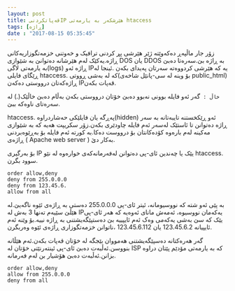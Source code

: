 ```yaml
---
layout: post
title: قەپاتکردنیIP هێرشکەر بە یارمەتی htaccess
tags: [ڕاژە]
date : "2017-08-15 05:35:45"
---
```


زۆر جار ماڵپەڕ دەکەوێتە ژێر هێرشی پڕ کردنی ترافیک و خەوتنی خزمەتگوزاریەکانی ڕاژە.یەکێک لەم هێرشانە دەتوانێ بە شێوازی DOS یان DDOS بە ڕاژە بێ.سەرەتا دەبێ بە یارمەتی لاگی(logs) ڕاژە ئەو IPیە کە هێرشی کردووەتە سەرتان پەیدای بکەن .ئینجا لە ڕێگای فایلی htaccess. کە لە بەشی ڕووتی(بۆ وینە لە سی-پانێل شاخەی public_html) ڕاژەکەتان درووستی دەکەن IPقەپات بکەن.

`خاڵ : `گەر ئەو فایلە بوونی نەبوو دەبێ خۆتان درووستی بکەن بەڵام دەبێ خاڵێک(.) لە سەرەتای ناوەکە ببێ.

htaccess. پەڕگە یان فایلێکی حەشاردراوە(hidden) ئەو ڕێکخستنە تایبەتانە بە سەر ڕاژە دەتوانن تا ئاستێک لەسەر ئەم فایلە چاودێری بکەن.زۆر سکریپت هەیە کە بە شێوازی مەکینە لەم بارەوە کۆدەکانتان بۆ درووست دەکا.بە کورتە ئەم فایلە بۆ بەڕێوەبردنی ڕاژەی ( Apache web server ) بەکار دێ.

بۆ بەرگیری IP یێک یا چەندین ئای-پی دەتوانن لەفەرمانەکەی خوارەوە لە نێو htaccess. سوود بگرن.

```shell
order allow,deny
deny from 255.0.0.0
deny from 123.45.6.
allow from all
```

بە پێی ئەو شتە کە نووسیومانە، ئیتر ئای-پی 255.0.0.0 دەستی بە ڕاژەی ئێوە ناگەیێ.لە هێڵێ سێیەم تەنها 3 بەش لە IPیەکەمان نووسیوە، ئەمەش مانای ئەوەیە کە هەر ئای-پی یێک کە سێ بەشی یەکەمی وەک ئەم ئایپییە بێ دەستپێگەیشتنی بە ڕاژە نییە.بۆ وێنە ئەم ئایپیانە 123.45.6.2 یان 123.45.6.112 ،ناتوانن خزمەتگوزاری ڕاژەی ئێوە وەربگرن.

گەر هەرەکتانە دەسپێگەیشتنی هەمووان بێجگە لە خۆتان قەپات بکەن.ئەم هێڵانە بنووسن.ئەڵبەت دەبێ ئای-پی ئینتەرنێتی خۆتان لە ISP کە بە یارمەتی مۆدێم پێتان دراوە بزانن.ئەڵبەت دەبێ هۆشیار بن لەم فەرمانە.

```shell
order allow,deny
allow from 255.0.0.0
deny from all
```